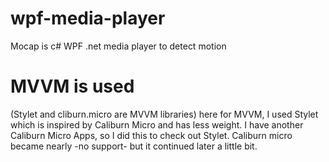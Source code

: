 # wpf-media-player
Mocap is c# WPF .net media player to detect motion

# MVVM is used
(Stylet and cliburn.micro are MVVM libraries)
here for MVVM, I used Stylet which is inspired by Caliburn Micro and has less weight. I have another Caliburn Micro Apps, so I did this to check out Stylet. Caliburn micro became nearly  -no support- but it continued later a little bit.
